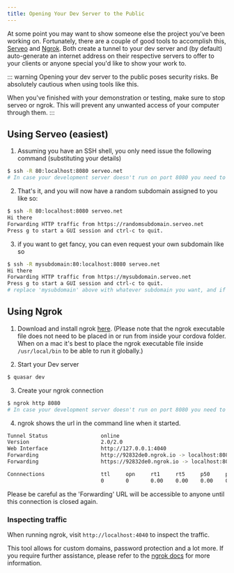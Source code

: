 ```yaml
---
title: Opening Your Dev Server to the Public
---
```

At some point you may want to show someone else the project you've been working on. Fortunately, there are a couple of good tools to accomplish this, [Serveo](https://serveo.net/) and [Ngrok](https://ngrok.com/). Both create a tunnel to your dev server and (by default) auto-generate an internet address on their respective servers to offer to your clients or anyone special you'd like to show your work to.

::: warning
Opening your dev server to the public poses security risks. Be absolutely cautious when using tools like this.

When you've finished with your demonstration or testing, make sure to stop serveo or ngrok. This will prevent any unwanted access of your computer through them.
:::

## Using Serveo (easiest)

1. Assuming you have an SSH shell, you only need issue the following command (substituting your details)
``` bash
$ ssh -R 80:localhost:8080 serveo.net
# In case your development server doesn't run on port 8080 you need to change the number to the correct port
```

2. That's it, and you will now have a random subdomain assigned to you like so:
``` bash
$ ssh -R 80:localhost:8080 serveo.net
Hi there
Forwarding HTTP traffic from https://randomsubdomain.serveo.net
Press g to start a GUI session and ctrl-c to quit.
```

3. if you want to get fancy, you can even request your own subdomain like so
``` bash
$ ssh -R mysubdomain:80:localhost:8080 serveo.net
Hi there
Forwarding HTTP traffic from https://mysubdomain.serveo.net
Press g to start a GUI session and ctrl-c to quit.
# replace 'mysubdomain' above with whatever subdomain you want, and if it is available, you will have it.
```



## Using Ngrok

1. Download and install ngrok [here](https://ngrok.com/download).
(Please note that the ngrok executable file does not need to be placed in or run from inside your cordova folder. When on a mac it's best to place the ngrok executable file inside `/usr/local/bin` to be able to run it globally.)

2. Start your Dev server
``` bash
$ quasar dev
```

3. Create your ngrok connection
``` bash
$ ngrok http 8080
# In case your development server doesn't run on port 8080 you need to change the number to the correct port
```

4. ngrok shows the url in the command line when it started.
``` bash
Tunnel Status                 online
Version                       2.0/2.0
Web Interface                 http://127.0.0.1:4040
Forwarding                    http://92832de0.ngrok.io -> localhost:8080
Forwarding                    https://92832de0.ngrok.io -> localhost:8080

Connnections                  ttl     opn     rt1     rt5     p50     p90
                              0       0       0.00    0.00    0.00    0.00
```
Please be careful as the 'Forwarding' URL will be accessible to anyone until this connection is closed again.

### Inspecting traffic

When running ngrok, visit `http://localhost:4040` to inspect the traffic.

This tool allows for custom domains, password protection and a lot more. If you require further assistance, please refer to the [ngrok docs](https://ngrok.com/docs) for more information.

